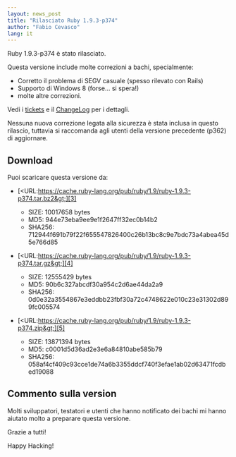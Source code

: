 ```yaml
---
layout: news_post
title: "Rilasciato Ruby 1.9.3-p374"
author: "Fabio Cevasco"
lang: it
---
```


Ruby 1.9.3-p374 è stato rilasciato.

Questa versione include molte correzioni a bachi, specialmente:

* Corretto il problema di SEGV casuale (spesso rilevato con Rails)
* Supporto di Windows 8 (forse... si spera!)
* molte altre correzioni.

Vedi i [tickets][1] e il [ChangeLog][2] per i dettagli.

Nessuna nuova correzione legata alla sicurezza è stata inclusa in questo
rilascio, tuttavia si raccomanda agli utenti della versione precedente
(p362) di aggiornare.

## Download

Puoi scaricare questa versione da:

* [&lt;URL:https://cache.ruby-lang.org/pub/ruby/1.9/ruby-1.9.3-p374.tar.bz2&gt;][3]
  * SIZE: 10017658 bytes
  * MD5: 944e73eba9ee9e1f2647ff32ec0b14b2
  * SHA256: 712944f691b79f22f655547826400c26b13bc8c9e7bdc73a4abea45d5e766d85

* [&lt;URL:https://cache.ruby-lang.org/pub/ruby/1.9/ruby-1.9.3-p374.tar.gz&gt;][4]
  * SIZE: 12555429 bytes
  * MD5: 90b6c327abcdf30a954c2d6ae44da2a9
  * SHA256: 0d0e32a3554867e3eddbb23fbf30a72c4748622e010c23e31302d899fc005574

* [&lt;URL:https://cache.ruby-lang.org/pub/ruby/1.9/ruby-1.9.3-p374.zip&gt;][5]
  * SIZE: 13871394 bytes
  * MD5: c0001d5d36ad2e3e6a84810abe585b79
  * SHA256: 058af4cf409c93cce1de74a6b3355ddcf740f3efae1ab02d63471fcdbed19088

## Commento sulla version

Molti sviluppatori, testatori e utenti che hanno notificato dei bachi mi
hanno aiutato molto a preparare questa versione.

Grazie a tutti!

Happy Hacking!



[1]: https://bugs.ruby-lang.org/projects/ruby-193/issues?set_filter=1&amp;status_id=5
[2]: https://svn.ruby-lang.org/repos/ruby/tags/v1_9_3_374/ChangeLog
[3]: https://cache.ruby-lang.org/pub/ruby/1.9/ruby-1.9.3-p374.tar.bz2
[4]: https://cache.ruby-lang.org/pub/ruby/1.9/ruby-1.9.3-p374.tar.gz
[5]: https://cache.ruby-lang.org/pub/ruby/1.9/ruby-1.9.3-p374.zip
